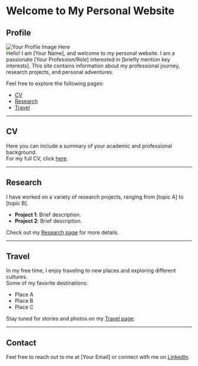 <!--
<h1 align="Left">Hi 👋, I'm Paul Draghis</h1>
<h3 align="Left">MIT Kavli Postdoctoral Fellow</h3>

<h3 align="left">Connect with me: pdraghis@mit.edu</h3>
<p align="left">
</p>

<h3 align="left">Languages and Tools:</h3>
<p align="left"> <a href="https://www.python.org" target="_blank" rel="noreferrer"> <img src="https://raw.githubusercontent.com/devicons/devicon/master/icons/python/python-original.svg" alt="python" width="40" height="40"/> </a> </p>
//-->


# Welcome to My Personal Website

## Profile
![Your Profile Image Here]([path-to-image](https://github.com/pdraghis97/pdraghis/blob/main/Draghis_square.jpg))  
Hello! I am [Your Name], and welcome to my personal website. I am a passionate [Your Profession/Role] interested in [briefly mention key interests]. This site contains information about my professional journey, research projects, and personal adventures.

Feel free to explore the following pages:

- [CV](https://github.com/pdraghis97/pdraghis/blob/main/cv-Paul%20Draghis_complete.pdf)
- [Research](#research)
- [Travel](#travel)

---

## CV
Here you can include a summary of your academic and professional background.  
For my full CV, click [here](path-to-cv.pdf).

---

## Research
I have worked on a variety of research projects, ranging from [topic A] to [topic B].  
- **Project 1**: Brief description.
- **Project 2**: Brief description.

Check out my [Research page](#research-page) for more details.

---

## Travel
In my free time, I enjoy traveling to new places and exploring different cultures.  
Some of my favorite destinations:
- Place A
- Place B
- Place C

Stay tuned for stories and photos on my [Travel page](#travel-page).

---

## Contact
Feel free to reach out to me at [Your Email] or connect with me on [LinkedIn](https://www.linkedin.com).
